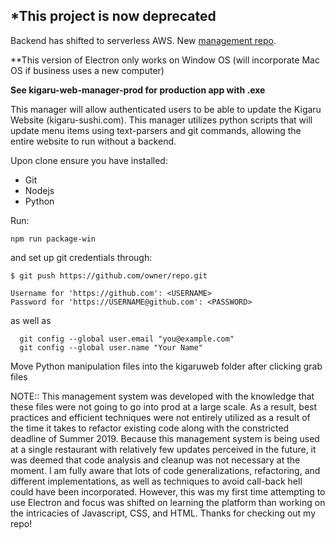 <h2>*This project is now deprecated</h2>

Backend has shifted to serverless AWS. New [management repo](https://github.com/mark-huynh/kigaru-manager).

**This version of Electron only works on Window OS (will incorporate Mac OS if business uses a new computer)

**See kigaru-web-manager-prod for production app with .exe**

This manager will allow authenticated users to be able to update the Kigaru Website (kigaru-sushi.com). This manager utilizes python scripts that will update menu items using text-parsers and git commands, allowing the entire website to run without a backend.

Upon clone ensure you have installed:

- Git
- Nodejs
- Python


Run:

```
npm run package-win
```

and set up git credentials through:

```$ git config credential.helper store
$ git push https://github.com/owner/repo.git

Username for 'https://github.com': <USERNAME>
Password for 'https://USERNAME@github.com': <PASSWORD>
```

as well as

```
  git config --global user.email "you@example.com" 
  git config --global user.name "Your Name"
```

Move Python manipulation files into the kigaruweb folder after clicking grab files

NOTE:: This management system was developed with the knowledge that these files were not going to go into prod at a large scale. As a result, best practices and efficient techniques were not entirely utilized as a result of the time it takes to refactor existing code along with the constricted deadline of Summer 2019. Because this management system is being used at a single restaurant with relatively few updates perceived in the future, it was deemed that code analysis and cleanup was not necessary at the moment. I am fully aware that lots of code generalizations, refactoring, and different implementations, as well as techniques to avoid call-back hell could have been incorporated. However, this was my first time attempting to use Electron and focus was shifted on learning the platform than working on the intricacies of Javascript, CSS, and HTML. Thanks for checking out my repo! 
